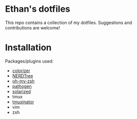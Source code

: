 # Ethan's dotfiles

This repo contains a collection of my dotfiles. Suggestions and contributions are welcome!

# Installation

Packages/plugins used:
* [colorizer](https://github.com/lilydjwg/colorizer)
* [NERDTree](https://github.com/scrooloose/nerdtree)
* [oh-my-zsh](https://github.com/robbyrussell/oh-my-zsh)
* [pathogen](https://github.com/tpope/vim-pathogen)
* [solarized](https://github.com/scrooloose/nerdtree)
* tmux
* [tmuxinator](https://github.com/tmuxinator/tmuxinator)
* vim
* zsh
